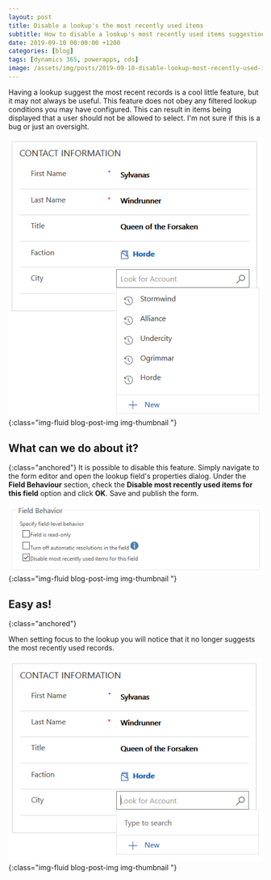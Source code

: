 ```yaml
---
layout: post
title: Disable a lookup's the most recently used items
subtitle: How to disable a lookup's most recently used items suggestions.
date: 2019-09-10 00:00:00 +1200
categories: [blog]
tags: [dynamics 365, powerapps, cds]
image: /assets/img/posts/2019-09-10-disable-lookup-most-recently-used-items/image.png
---
```


Having a lookup suggest the most recent records is a cool little feature, but it may not always be useful. This feature does not obey any filtered lookup conditions you may have configured. This can result in items being displayed that a user should not be allowed to select. I'm not sure if this is a bug or just an oversight.

![Screenshot of the most recently used items in a lookup.](/assets/img/posts/2019-09-10-disable-lookup-most-recently-used-items/lookup-most-recently-used-items.png "Most recently used items"){:class="img-fluid blog-post-img img-thumbnail "}

## What can we do about it?
{:class="anchored"}
It is possible to disable this feature. Simply navigate to the form editor and open the lookup field's properties dialog. Under the **Field Behaviour** section, check the **Disable most recently used items for this field** option and click **OK**. Save and publish the form.

![Screenshot of the "Disable most recently used items for this field" option.](/assets/img/posts/2019-09-10-disable-lookup-most-recently-used-items/disable-most-recently-used-items-option.png "Disable most recently used items for this field"){:class="img-fluid blog-post-img img-thumbnail "}

## Easy as!
{:class="anchored"}

When setting focus to the lookup you will notice that it no longer suggests the most recently used records.

![Screenshot of the lookup not showing most recently used items.](/assets/img/posts/2019-09-10-disable-lookup-most-recently-used-items/lookup-not-showing-most-recently-used-items.png "No most recently used items"){:class="img-fluid blog-post-img img-thumbnail "}
